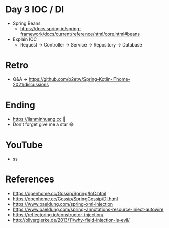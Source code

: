 # Day 3 IOC / DI
* Spring Beans
  * https://docs.spring.io/spring-framework/docs/current/reference/html/core.html#beans
* Explain IOC
  * Request -> Controller -> Service -> Repository -> Database

# Retro
* Q&A -> https://github.com/b2etw/Spring-Kotlin-iThome-2021/discussions

# Ending
* https://jianminhuang.cc 🌈
* Don't forget give me a star 😄

# YouTube
* ss

# References
* https://openhome.cc/Gossip/Spring/IoC.html
* https://openhome.cc/Gossip/SpringGossip/DI.html
* https://www.baeldung.com/spring-xml-injection
* https://www.baeldung.com/spring-annotations-resource-inject-autowire
* https://reflectoring.io/constructor-injection/
* http://olivergierke.de/2013/11/why-field-injection-is-evil/
